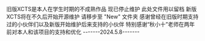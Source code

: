 旧版XCTS是本人在学生时期的不成熟作品
现已停止维护
此处文件用以留档
新版XCTS将在不久后开始开源维护
请移步至 "New" 文件夹
感谢曾经在旧版时期支持过的小伙伴们以及新版开始维护后来支持的小伙伴
特别感谢“秋小十”老师在两年前对本人和该项目的支持和优化
-------2024.5.8-------